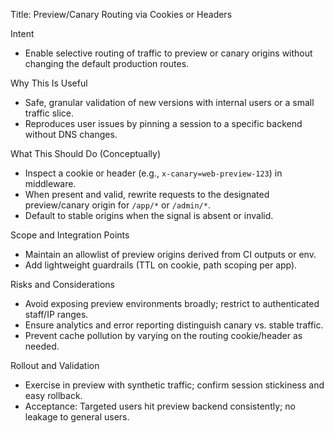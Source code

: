 Title: Preview/Canary Routing via Cookies or Headers

Intent
- Enable selective routing of traffic to preview or canary origins without changing the default production routes.

Why This Is Useful
- Safe, granular validation of new versions with internal users or a small traffic slice.
- Reproduces user issues by pinning a session to a specific backend without DNS changes.

What This Should Do (Conceptually)
- Inspect a cookie or header (e.g., `x-canary=web-preview-123`) in middleware.
- When present and valid, rewrite requests to the designated preview/canary origin for `/app/*` or `/admin/*`.
- Default to stable origins when the signal is absent or invalid.

Scope and Integration Points
- Maintain an allowlist of preview origins derived from CI outputs or env.
- Add lightweight guardrails (TTL on cookie, path scoping per app).

Risks and Considerations
- Avoid exposing preview environments broadly; restrict to authenticated staff/IP ranges.
- Ensure analytics and error reporting distinguish canary vs. stable traffic.
- Prevent cache pollution by varying on the routing cookie/header as needed.

Rollout and Validation
- Exercise in preview with synthetic traffic; confirm session stickiness and easy rollback.
- Acceptance: Targeted users hit preview backend consistently; no leakage to general users.


